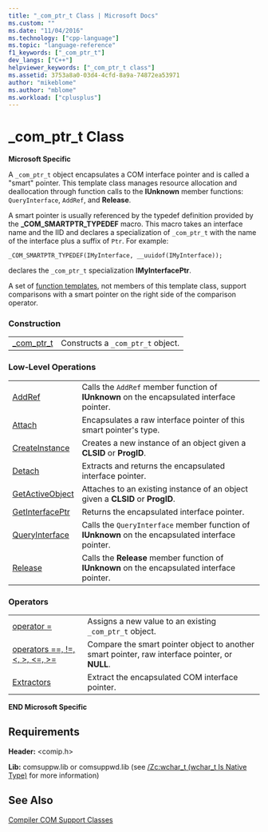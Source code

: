```yaml
---
title: "_com_ptr_t Class | Microsoft Docs"
ms.custom: ""
ms.date: "11/04/2016"
ms.technology: ["cpp-language"]
ms.topic: "language-reference"
f1_keywords: ["_com_ptr_t"]
dev_langs: ["C++"]
helpviewer_keywords: ["_com_ptr_t class"]
ms.assetid: 3753a8a0-03d4-4cfd-8a9a-74872ea53971
author: "mikeblome"
ms.author: "mblome"
ms.workload: ["cplusplus"]
---
```

# _com_ptr_t Class
**Microsoft Specific**  
  
 A `_com_ptr_t` object encapsulates a COM interface pointer and is called a "smart" pointer. This template class manages resource allocation and deallocation through function calls to the **IUnknown** member functions: `QueryInterface`, `AddRef`, and **Release**.  
  
 A smart pointer is usually referenced by the typedef definition provided by the **_COM_SMARTPTR_TYPEDEF** macro. This macro takes an interface name and the IID and declares a specialization of `_com_ptr_t` with the name of the interface plus a suffix of `Ptr`. For example:  
  
```  
_COM_SMARTPTR_TYPEDEF(IMyInterface, __uuidof(IMyInterface));  
```  
  
 declares the `_com_ptr_t` specialization **IMyInterfacePtr**.  
  
 A set of [function templates](../cpp/relational-function-templates.md), not members of this template class, support comparisons with a smart pointer on the right side of the comparison operator.  
  
### Construction  
  
|||  
|-|-|  
|[_com_ptr_t](../cpp/com-ptr-t-com-ptr-t.md)|Constructs a `_com_ptr_t` object.|  
  
### Low-Level Operations  
  
|||  
|-|-|  
|[AddRef](../cpp/com-ptr-t-addref.md)|Calls the `AddRef` member function of **IUnknown** on the encapsulated interface pointer.|  
|[Attach](../cpp/com-ptr-t-attach.md)|Encapsulates a raw interface pointer of this smart pointer's type.|  
|[CreateInstance](../cpp/com-ptr-t-createinstance.md)|Creates a new instance of an object given a **CLSID** or **ProgID**.|  
|[Detach](../cpp/com-ptr-t-detach.md)|Extracts and returns the encapsulated interface pointer.|  
|[GetActiveObject](../cpp/com-ptr-t-getactiveobject.md)|Attaches to an existing instance of an object given a **CLSID** or **ProgID**.|  
|[GetInterfacePtr](../cpp/com-ptr-t-getinterfaceptr.md)|Returns the encapsulated interface pointer.|  
|[QueryInterface](../cpp/com-ptr-t-queryinterface.md)|Calls the `QueryInterface` member function of **IUnknown** on the encapsulated interface pointer.|  
|[Release](../cpp/com-ptr-t-release.md)|Calls the **Release** member function of **IUnknown** on the encapsulated interface pointer.|  
  
### Operators  
  
|||  
|-|-|  
|[operator =](../cpp/com-ptr-t-operator-equal.md)|Assigns a new value to an existing `_com_ptr_t` object.|  
|[operators ==, !=, \<, >, \<=, >=](../cpp/com-ptr-t-relational-operators.md)|Compare the smart pointer object to another smart pointer, raw interface pointer, or **NULL**.|  
|[Extractors](../cpp/com-ptr-t-extractors.md)|Extract the encapsulated COM interface pointer.|  
  
**END Microsoft Specific**  
  
## Requirements  
 **Header:** \<comip.h>  
  
 **Lib:** comsuppw.lib or comsuppwd.lib (see [/Zc:wchar_t (wchar_t Is Native Type)](../build/reference/zc-wchar-t-wchar-t-is-native-type.md) for more information)  
  
## See Also  
 [Compiler COM Support Classes](../cpp/compiler-com-support-classes.md)